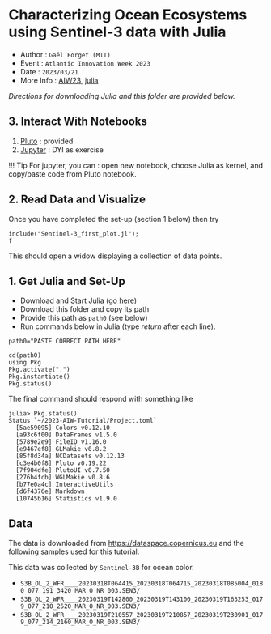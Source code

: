 
# Characterizing Ocean Ecosystems using Sentinel-3 data with Julia

- Author : `Gaël Forget (MIT)`
- Event : `Atlantic Innovation Week 2023`
- Date : `2023/03/21`
- More Info : [AIW23](https://www.atlanticinnovationweek.org), [julia](https://julialang.org)

_Directions for downloading Julia and this folder are provided below._

## 3. Interact With Notebooks

1. [Pluto](https://plutojl-preview.netlify.app) : provided
2. [Jupyter](https://jupyter.org) : DYI as exercise

!!! Tip 
    For jupyter, you can : open new notebook, choose Julia as kernel, and copy/paste code from Pluto notebook.

## 2. Read Data and Visualize

Once you have completed the set-up (section 1 below) then try

```
include("Sentinel-3_first_plot.jl");
f
```

This should open a widow displaying a collection of data points.

## 1. Get Julia and Set-Up

- Download and Start Julia ([go here](https://julialang.org/downloads/))
- Download this folder and copy its path
- Provide this path as `path0` (see below)
- Run commands below in Julia (type _return_ after each line).

```
path0="PASTE CORRECT PATH HERE"

cd(path0)
using Pkg
Pkg.activate(".")
Pkg.instantiate()
Pkg.status()
```

The final command should respond with something like

```
julia> Pkg.status()
Status `~/2023-AIW-Tutorial/Project.toml`
  [5ae59095] Colors v0.12.10
  [a93c6f00] DataFrames v1.5.0
  [5789e2e9] FileIO v1.16.0
  [e9467ef8] GLMakie v0.8.2
  [85f8d34a] NCDatasets v0.12.13
  [c3e4b0f8] Pluto v0.19.22
  [7f904dfe] PlutoUI v0.7.50
  [276b4fcb] WGLMakie v0.8.6
  [b77e0a4c] InteractiveUtils
  [d6f4376e] Markdown
  [10745b16] Statistics v1.9.0
```

## Data

The data is downloaded from <https://dataspace.copernicus.eu> and the following samples used for this tutorial. 

This data was collected by `Sentinel-3B` for ocean color.

- `S3B_OL_2_WFR____20230318T064415_20230318T064715_20230318T085004_0180_077_191_3420_MAR_O_NR_003.SEN3/`
- `S3B_OL_2_WFR____20230319T142800_20230319T143100_20230319T163253_0179_077_210_2520_MAR_O_NR_003.SEN3/`
- `S3B_OL_2_WFR____20230319T210557_20230319T210857_20230319T230901_0179_077_214_2160_MAR_O_NR_003.SEN3/`

